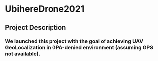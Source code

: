 # UbihereDrone2021
## Project Description
### We launched this project with the goal of achieving UAV GeoLocalization in GPA-denied environment (assuming GPS not available).
